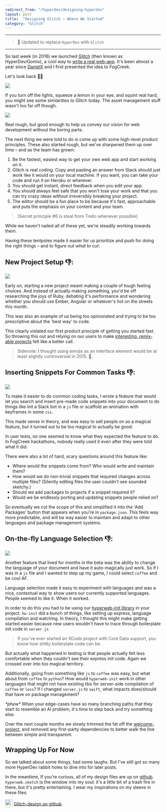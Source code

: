 ```yaml
---
redirect_from: "/hyperdev/designing-hyperdev"
layout: post
title:  "Designing Glitch – Where We Started"
category: "Glitch"
---
```


<hr>

> 🎹 Updated to replace `HyperDev` with `Glitch`

<hr>

So last week (in 2016) we launched [Glitch](https://glitch.com) (then known as HyperDev/Gomix), a cool way to [write a real web-app](http://joelonsoftware.com/items/2016/05/30.html). It's been almost a year since [DanielX](https://github.com/STRd6) and I first presented the idea to FogCreek. 

Let's look back 👀✨

[<img src="/images/2016/designing-hyperdev/og-editor.png" srcset="/images/2016/designing-hyperdev/og-editor@2x.png" class="large">](/images/2016/designing-hyperdev/og-editor@2x.png)

If you turn off the lights, squeeze a lemon in your eye, and squint real hard, you might see some similarities to Glitch today. The asset management stuff wasn't too far off though.

[<img src="/images/2016/designing-hyperdev/og-assets.png" srcset="/images/2016/designing-hyperdev/og-assets@2x.png" class="large">](/images/2016/designing-hyperdev/og-assets@2x.png)

Real rough, but good enough to help us convey our vision for web development without the boring parts.

The next thing we were told to do is come up with some high-level product principles. These also started rough, but we've sharpened them up over time – and as the team has grown:

1. Be the fastest, easiest way to get your own web app and start working on it.
2. Glitch is real coding. Copy and pasting an answer from Stack should just work like it would on your local machine. If you want, you can take your code and run it on Heroku or wherever.
3. You should get instant, direct feedback when you edit your app. 
4. You should always feel safe that you won't lose your work and that you can try crazy ideas without irreversibly breaking your project.
5. The editor should be a fun place to be because it's fast, approachable and puts the emphasis on your content and your team.

> (Secret principle #6 is steal from Trello whenever possible)

While we haven't nailed all of these yet, we're steadily working towards them.

Having these tentpoles made it easier for us prioritize and push for doing the right things – and to figure out _what to cut_:

## New Project Setup 👎:

[<img src="/images/2016/designing-hyperdev/new-project.png" srcset="/images/2016/designing-hyperdev/new-project@2x.png" class="large">](/images/2016/designing-hyperdev/new-project@2x.png)

Early on, starting a new project meant making a couple of tough feeling choices. And instead of actually making something, you'd be off researching the joys of Ruby, debating it's performance and wondering whether you should use Ember, Angular or whatever's hot on the streets this month.

This was also an example of us being too opinionated and trying to be too prescriptive about the 'best way' to code.

This clearly violated our first product principle of getting you started fast. So throwing this out and relying on our users to make [interesting, remix-able projects](https://hyperdev.com/community/) felt like a better call.

> Sidenote: I thought using emojis as an interface element would be at least slightly controversial in 2015. 🌈.

## Inserting Snippets For Common Tasks 👎:

[<img src="/images/2016/designing-hyperdev/insert-snippet.png" class="large">](/images/2016/designing-hyperdev/insert-snippet.png)

To make it easier to do common coding tasks, I wrote a feature that would let you search and insert pre-made code snippets into your document to do things like init a Slack bot in a `js` file or scaffold an animation with keyframes in some `css`.

This made sense in theory, and was easy to sell people on as a magical feature, but it turned out to be too magical to actually be good:

In user tests, no one seemed to know what they expected the feature to do. In FogCreek hackathons, nobody really used it even after they were told what it did. 

There were also a lot of hard, scary questions around this feature like: 

- Where would the snippets come from? Who would write and maintain them? 
- How would we do non-trivial snippets that required changes across multiple files? (Silently editing files the user couldn't see sounded sketchy.) 
- Should we add packages to projects if a snippet required it? 
- Would we be endlessly porting and updating snippets people relied on?

So eventually we cut the scope of this and simplified it into the 'Add Packages' button that appears when you're in `package.json`. This feels way more predictable, and will be way easier to maintain and adapt to other languages and package management systems.

## On-the-fly Language Selection 👎:

[<img src="/images/2016/designing-hyperdev/langs.png" class="">](/images/2016/designing-hyperdev/langs.png)

Another feature that lived for months in the beta was the ability to change the language of your document and have it auto-magically just work. So if I was in a `js` file and I wanted to step up my game, I could select `coffee` and be cool AF.

Language selection made it easy to experiment with languages and was a nice, contextual way to show users our currently supported languages. People seemed to like it. When it worked.

In order to do this you had to be using our [hyperweb-init library](https://www.npmjs.com/package/hyperweb-init) in your project. `hw-init` did a bunch of things, like setting up express, language compilation and watching. In theory, I thought this might make getting started easier because new users wouldn't have to trace through boilerplate init code in `server.js`

> If you've ever started an XCode project with Core Data support, you know how shitty boilerplate code can be.

But actually what happened in testing is that people actually felt less comfortable when they couldn't see their express init code. Again we crossed over into too magical territory. 

Additionally, going from something like `js` to `coffee` was easy, but what about from `coffee` to `python`? How would `hyperweb-init` work in other languages that might not have existing libs for server-side compilation of `coffee` or `less`? If I changed `server.js` to `swift`, what impacts does/should that have on package management?

_\*phew\*_ When your edge-cases have so many branching paths that they start to resemble an AI problem, it's time to step back and try something else.

Over the next couple months we slowly trimmed the fat off the [welcome-project](https://hyperdev.com/#!/project/welcome-project), and removed any first-party dependencies to better walk the line between simple and transparent.

## Wrapping Up For Now

So we talked about some things, had some laughs. But I've still got so many more HyperDev rabbit holes to dive into for later posts.

In the meantime, If you’re curious, all of my design files are up on [github](https://github.com/FogCreek/Glitch-design).  `hyperweb.sketch` is the window into my soul: it's a little bit of a trash fire in there, but it's pretty entertaining. I wear my inspirations on my sleeve in these files.

<img src="/images/github-logo@2x.png" width="24" height="25" class="no-shadow" style="vertical-align: -30%"> [Glitch-design on github](https://github.com/FogCreek/Glitch-design)

